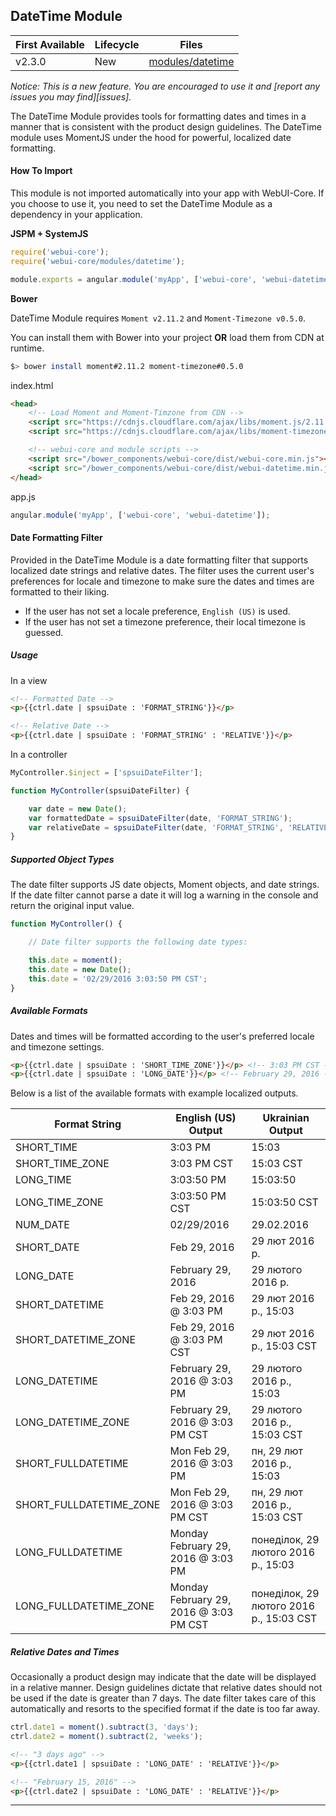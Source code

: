 ## DateTime Module

| First Available 	| Lifecycle     | Files |
|-----------------	|----------     |------ |
| v2.3.0 	        | New        | [modules/datetime][datetimeModule] 	|

*Notice: This is a new feature. You are encouraged to use it and [report any issues you may find][issues].*

The DateTime Module provides tools for formatting dates and times in a manner that is consistent
with the product design guidelines. The DateTime module uses MomentJS under the hood for powerful,
localized date formatting.

#### How To Import

This module is not imported automatically into your app with WebUI-Core.  If you choose to use it,
you need to set the DateTime Module as a dependency in your application.

**JSPM + SystemJS**

```javascript
require('webui-core');
require('webui-core/modules/datetime');

module.exports = angular.module('myApp', ['webui-core', 'webui-datetime']);
```

**Bower**

DateTime Module requires ```Moment v2.11.2``` and ```Moment-Timezone v0.5.0```.

You can install them with Bower into your project **OR** load them from CDN at runtime.

```bash
$> bower install moment#2.11.2 moment-timezone#0.5.0
```

index.html

```html
<head>
    <!-- Load Moment and Moment-Timzone from CDN -->
    <script src="https://cdnjs.cloudflare.com/ajax/libs/moment.js/2.11.2/moment.min.js"></script>
    <script src="https://cdnjs.cloudflare.com/ajax/libs/moment-timezone/0.5.0/moment-timezone.min.js"></script>

    <!-- webui-core and module scripts -->
    <script src="/bower_components/webui-core/dist/webui-core.min.js"></script>
    <script src="/bower_components/webui-core/dist/webui-datetime.min.js"></script>
</head>
```

app.js

```javascript
angular.module('myApp', ['webui-core', 'webui-datetime']);
```

#### Date Formatting Filter

Provided in the DateTime Module is a date formatting filter that supports localized date strings
and relative dates.  The filter uses the current user's preferences for locale and timezone to
make sure the dates and times are formatted to their liking.

* If the user has not set a locale preference, ```English (US)``` is used.
* If the user has not set a timezone preference, their local timezone is guessed.

##### Usage

In a view
```html
<!-- Formatted Date -->
<p>{{ctrl.date | spsuiDate : 'FORMAT_STRING'}}</p>

<!-- Relative Date -->
<p>{{ctrl.date | spsuiDate : 'FORMAT_STRING' : 'RELATIVE'}}</p>
```

In a controller
```javascript
MyController.$inject = ['spsuiDateFilter'];

function MyController(spsuiDateFilter) {

    var date = new Date();
    var formattedDate = spsuiDateFilter(date, 'FORMAT_STRING');
    var relativeDate = spsuiDateFilter(date, 'FORMAT_STRING', 'RELATIVE');
}
```

##### Supported Object Types

The date filter supports JS date objects, Moment objects, and date strings. If the date filter cannot
parse a date it will log a warning in the console and return the original input value.

```javascript
function MyController() {

    // Date filter supports the following date types:

    this.date = moment();
    this.date = new Date();
    this.date = '02/29/2016 3:03:50 PM CST';
}
```

##### Available Formats

Dates and times will be formatted according to the user's preferred locale and timezone settings.

```html
<p>{{ctrl.date | spsuiDate : 'SHORT_TIME_ZONE'}}</p> <!-- 3:03 PM CST -->
<p>{{ctrl.date | spsuiDate : 'LONG_DATE'}}</p> <!-- February 29, 2016 -->
```

Below is a list of the available formats with example localized outputs.

| Format String | English (US) Output | Ukrainian Output |
|-------------- |-------------------- |----------------- |
| SHORT_TIME | 3:03 PM | 15:03 |
| SHORT_TIME_ZONE | 3:03 PM CST | 15:03 CST |
| LONG_TIME | 3:03:50 PM | 15:03:50 |
| LONG_TIME_ZONE | 3:03:50 PM CST | 15:03:50 CST |
| NUM_DATE | 02/29/2016 | 29.02.2016 |
| SHORT_DATE | Feb 29, 2016 | 29 лют 2016 р. |
| LONG_DATE | February 29, 2016 | 29 лютого 2016 р. |
| SHORT_DATETIME | Feb 29, 2016 @ 3:03 PM | 29 лют 2016 р., 15:03 |
| SHORT_DATETIME_ZONE | Feb 29, 2016 @ 3:03 PM CST | 29 лют 2016 р., 15:03 CST |
| LONG_DATETIME | February 29, 2016 @ 3:03 PM | 29 лютого 2016 р., 15:03 |
| LONG_DATETIME_ZONE | February 29, 2016 @ 3:03 PM CST | 29 лютого 2016 р., 15:03 CST |
| SHORT_FULLDATETIME | Mon Feb 29, 2016 @ 3:03 PM | пн, 29 лют 2016 р., 15:03 |
| SHORT_FULLDATETIME_ZONE | Mon Feb 29, 2016 @ 3:03 PM CST | пн, 29 лют 2016 р., 15:03 CST |
| LONG_FULLDATETIME | Monday February 29, 2016 @ 3:03 PM | понеділок, 29 лютого 2016 р., 15:03 |
| LONG_FULLDATETIME_ZONE | Monday February 29, 2016 @ 3:03 PM CST | понеділок, 29 лютого 2016 р., 15:03 CST |

##### Relative Dates and Times

Occasionally a product design may indicate that the date will be displayed in a relative manner.
Design guidelines dictate that relative dates should not be used if the date is greater than 7 days.
The date filter takes care of this automatically and resorts to the specified format if the date is
too far away.

```javascript
ctrl.date1 = moment().subtract(3, 'days');
ctrl.date2 = moment().subtract(2, 'weeks');
```

```html
<!-- "3 days ago" -->
<p>{{ctrl.date1 | spsuiDate : 'LONG_DATE' : 'RELATIVE'}}</p>

<!-- "February 15, 2016" -->
<p>{{ctrl.date2 | spsuiDate : 'LONG_DATE' : 'RELATIVE'}}</p>
```

---

[datetimeModule]: https://github.com/SPSCommerce/webui-core/blob/master/core/modules/datetime
